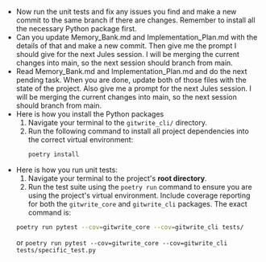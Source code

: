 - Now run the unit tests and fix any issues you find and make a new commit to the same branch if there are changes. Remember to install all the necessary Python package first.
- Can you update Memory_Bank.md and Implementation_Plan.md with the details of that and make a new commit. Then give me the prompt I should give for the next Jules session. I will be merging the current changes into main, so the next session should branch from main.
- Read Memory_Bank.md and Implementation_Plan.md and do the next pending task. When you are done, update both of those files with the state of the project. Also give me a prompt for the next Jules session. I will be merging the current changes into main, so the next session should branch from main.
- Here is how you install the Python packages
  1.  Navigate your terminal to the `gitwrite_cli/` directory.
  2.  Run the following command to install all project dependencies into the correct virtual environment:
      ```bash
      poetry install
      ```
- Here is how you run unit tests:
  1.  Navigate your terminal to the project's **root directory**.
  2.  Run the test suite using the `poetry run` command to ensure you are using the project's virtual environment. Include coverage reporting for both the `gitwrite_core` and `gitwrite_cli` packages. The exact command is:
    ```bash
    poetry run pytest --cov=gitwrite_core --cov=gitwrite_cli tests/
    ```
    or `poetry run pytest --cov=gitwrite_core --cov=gitwrite_cli tests/specific_test.py`